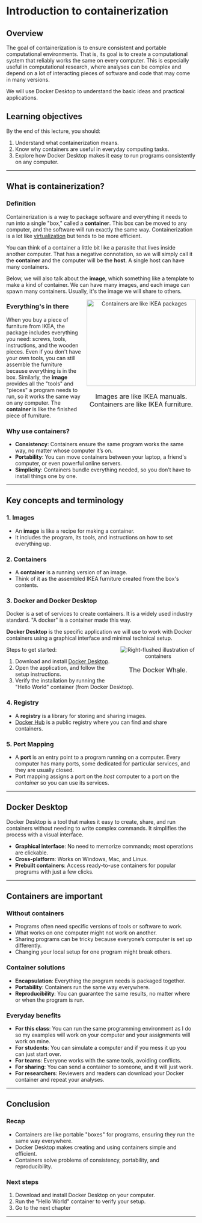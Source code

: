 # Introduction to containerization

## Overview

The goal of containerization is to ensure consistent and portable computational environments. That is, its goal is to create a computational system that reliably works the same on every computer.  This is especially useful in computational research, where analyses can be complex and depend on a lot of interacting pieces of software and code that may come in many versions.

We will use Docker Desktop to understand the basic ideas and practical applications.

## Learning objectives

By the end of this lecture, you should:

1. Understand what containerization means.
2. Know why containers are useful in everyday computing tasks.
3. Explore how Docker Desktop makes it easy to run programs consistently on any computer.

---

## What is containerization?

### Definition

Containerization is a way to package software and everything it needs to run into a single "box," called a **container**. This box can be moved to any computer, and the software will run exactly the same way.  Containerization is a lot like [virtualization](https://en.wikipedia.org/wiki/Virtualization) but tends to be more efficient.

You can think of a container a little bit like a parasite that lives inside another computer.  That has a negative connotation, so we will simply call it the **container** and the computer will be the **host**.  A single host can have many containers.

Below, we will also talk about the **image**, which something like a template to make a kind of container.  We can have many images, and each image can spawn many containers.  Usually, it's the image we will share to others.

<div style="float: right; margin-left: 15px; text-align: center;">
  <img src="https://cdn.prod.website-files.com/664299cb0468ba64ee2e4aef/66429a56e919fb33e54fd3de_64233f7dcd160a40f3c8d3ac_1618836883353.png" style="width: 290px; height: 230px; object-fit: none; scale=50%;" alt="Containers are like IKEA packages">
  <p style="font-size: 1.8cqw;">Images are like IKEA manuals.<br>Containers are like IKEA furniture.</p>
</div>

### Everything's in there

When you buy a piece of furniture from IKEA, the package includes everything you need: screws, tools, instructions, and the wooden pieces. Even if you don't have your own tools, you can still assemble the furniture because everything is in the box. Similarly, the **image** provides all the "tools" and "pieces" a program needs to run, so it works the same way on any computer.  The **container** is like the finished piece of furniture.

### Why use containers?

- **Consistency**: Containers ensure the same program works the same way, no matter whose computer it’s on.
- **Portability**: You can move containers between your laptop, a friend's computer, or even powerful online servers.
- **Simplicity**: Containers bundle everything needed, so you don’t have to install things one by one.

---

## Key concepts and terminology

### 1. **Images**

- An **image** is like a recipe for making a container.
- It includes the program, its tools, and instructions on how to set everything up.

### 2. **Containers**

- A **container** is a running version of an image.
- Think of it as the assembled IKEA furniture created from the box's contents.

### 3. **Docker** and **Docker Desktop**

Docker is a set of services to create containers.  It is a widely used industry standard.  "A docker" is a container made this way.

**Docker Desktop** is the specific application we will use to work with Docker containers using a graphical interface and minimal technical setup.

<div style="float: right; margin-left: 15px; text-align: center; width: 200px;">
  <img src="https://global.discourse-cdn.com/docker/original/2X/8/8351f7d7a14db3035713b6ef8fdd7484088e03fb.png" alt="Right-flushed illustration of containers" style="max-width: 100%; height: auto;">
  <p style="font-size: 1.8cqw;">The Docker Whale.</p>
</div>

Steps to get started:

1. Download and install [Docker Desktop](https://www.docker.com/products/docker-desktop). 
2. Open the application, and follow the setup instructions.
3. Verify the installation by running the "Hello World" container (from Docker Desktop).

### 4. **Registry**

- A **registry** is a library for storing and sharing images.
- [Docker Hub](https://hub.docker.com/) is a public registry where you can find and share containers.

### 5. **Port Mapping**

- A **port** is an entry point to a program running on a computer. Every computer has many ports, some dedicated for particular services, and they are usually closed.
- Port mapping assigns a port on the _host_ computer to a port on the _container_ so you can use its services.

---

## Docker Desktop

Docker Desktop is a tool that makes it easy to create, share, and run containers without needing to write complex commands. It simplifies the process with a visual interface.

- **Graphical interface**: No need to memorize commands; most operations are clickable.
- **Cross-platform**: Works on Windows, Mac, and Linux.
- **Prebuilt containers**: Access ready-to-use containers for popular programs with just a few clicks.

---

## Containers are important

### Without containers

- Programs often need specific versions of tools or software to work.
- What works on one computer might not work on another.
- Sharing programs can be tricky because everyone’s computer is set up differently.
- Changing your local setup for one program might break others.

### Container solutions

- **Encapsulation**: Everything the program needs is packaged together.
- **Portability**: Containers run the same way everywhere.
- **Reproducibility**: You can guarantee the same results, no matter where or when the program is run.

### Everyday benefits

- **For this class**: You can run the same programming environment as I do so my examples will work on your computer and your assignments will work on mine.
- **For students**: You can simulate a computer and if you mess it up you can just start over.
- **For teams**: Everyone works with the same tools, avoiding conflicts.
- **For sharing**: You can send a container to someone, and it will just work.
- **For researchers**: Reviewers and readers can download your Docker container and repeat your analyses.

---

## Conclusion

### Recap

- Containers are like portable "boxes" for programs, ensuring they run the same way everywhere.
- Docker Desktop makes creating and using containers simple and efficient.
- Containers solve problems of consistency, portability, and reproducibility.

### Next steps

1. Download and install Docker Desktop on your computer.
2. Run the "Hello World" container to verify your setup.
3. Go to the next chapter

---

